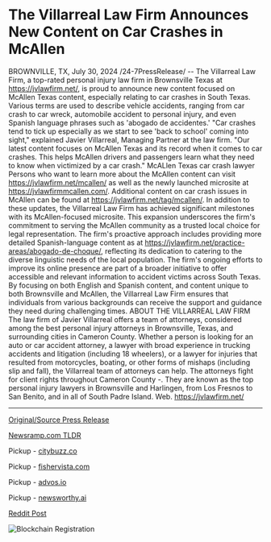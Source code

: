 # The Villarreal Law Firm Announces New Content on Car Crashes in McAllen

BROWNVILLE, TX, July 30, 2024 /24-7PressRelease/ -- The Villarreal Law Firm, a top-rated personal injury law firm in Brownsville Texas at https://jvlawfirm.net/, is proud to announce new content focused on McAllen Texas content, especially relating to car crashes in South Texas. Various terms are used to describe vehicle accidents, ranging from car crash to car wreck, automobile accident to personal injury, and even Spanish language phrases such as 'abogado de accidentes.'  "Car crashes tend to tick up especially as we start to see 'back to school' coming into sight," explained Javier Villarreal, Managing Partner at the law firm. "Our latest content focuses on McAllen Texas and its record when it comes to car crashes. This helps McAllen drivers and passengers learn what they need to know when victimized by a car crash."  McALlen Texas car crash lawyer Persons who want to learn more about the McAllen content can visit https://jvlawfirm.net/mcallen/ as well as the newly launched microsite at https://jvlawfirmmcallen.com/. Additional content on car crash issues in McAllen can be found at https://jvlawfirm.net/tag/mcallen/.  In addition to these updates, the Villarreal Law Firm has achieved significant milestones with its McAllen-focused microsite. This expansion underscores the firm's commitment to serving the McAllen community as a trusted local choice for legal representation. The firm's proactive approach includes providing more detailed Spanish-language content as at https://jvlawfirm.net/practice-areas/abogado-de-choque/, reflecting its dedication to catering to the diverse linguistic needs of the local population.  The firm's ongoing efforts to improve its online presence are part of a broader initiative to offer accessible and relevant information to accident victims across South Texas. By focusing on both English and Spanish content, and content unique to both Brownsville and McAllen, the Villarreal Law Firm ensures that individuals from various backgrounds can receive the support and guidance they need during challenging times.  ABOUT THE VILLARREAL LAW FIRM  The law firm of Javier Villarreal offers a team of attorneys, considered among the best personal injury attorneys in Brownsville, Texas, and surrounding cities in Cameron County. Whether a person is looking for an auto or car accident attorney, a lawyer with broad experience in trucking accidents and litigation (including 18 wheelers), or a lawyer for injuries that resulted from motorcycles, boating, or other forms of mishaps (including slip and fall), the Villarreal team of attorneys can help. The attorneys fight for client rights throughout Cameron County -. They are known as the top personal injury lawyers in Brownsville and Harlingen, from Los Fresnos to San Benito, and in all of South Padre Island.  Web. https://jvlawfirm.net/ 

---

[Original/Source Press Release](https://www.24-7pressrelease.com/press-release/512840/the-villarreal-law-firm-announces-new-content-on-car-crashes-in-mcallen)
                    

[Newsramp.com TLDR](https://newsramp.com/curated-news/villarreal-law-firm-expands-focus-on-mcallen-car-crashes/4fb603212ba93ff52be148a00845e03c) 


Pickup - [citybuzz.co](https://citybuzz.co/2024/07/30/villarreal-law-firm-expands-resources-for-mcallen-car-crash-victims)

Pickup - [fishervista.com](https://fishervista.com/en/villarreal-law-firm-expands-resources-for-car-crash-victims-in-mcallen-texas/20245338)

Pickup - [advos.io](https://advos.io/en/the-villarreal-law-firm-unveils-new-content-on-car-crashes-in-mcallen/20245338)

Pickup - [newsworthy.ai](https://newsworthy.ai/curated/villarreal-law-firm-expands-resources-for-mcallen-car-crash-victims)
 



[Reddit Post](https://www.reddit.com/r/newsramp/comments/1efrq7l/villarreal_law_firm_expands_focus_on_mcallen_car/) 



![Blockchain Registration](https://cdn.newsramp.app/24-7PressRelease/qrcode/247/30/voltdStC.webp)